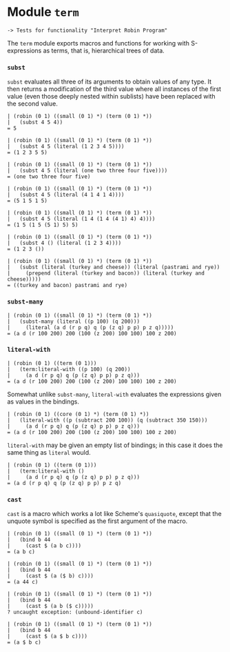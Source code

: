 Module `term`
=============

    -> Tests for functionality "Interpret Robin Program"

The `term` module exports macros and functions for working with
S-expressions as terms, that is, hierarchical trees of data.

### `subst` ###

`subst` evaluates all three of its arguments to obtain values of any type.  It
then returns a modification of the third value where all instances of the first
value (even those deeply nested within sublists) have been replaced with the
second value.

    | (robin (0 1) ((small (0 1) *) (term (0 1) *))
    |   (subst 4 5 4))
    = 5

    | (robin (0 1) ((small (0 1) *) (term (0 1) *))
    |   (subst 4 5 (literal (1 2 3 4 5))))
    = (1 2 3 5 5)

    | (robin (0 1) ((small (0 1) *) (term (0 1) *))
    |   (subst 4 5 (literal (one two three four five))))
    = (one two three four five)

    | (robin (0 1) ((small (0 1) *) (term (0 1) *))
    |   (subst 4 5 (literal (4 1 4 1 4))))
    = (5 1 5 1 5)

    | (robin (0 1) ((small (0 1) *) (term (0 1) *))
    |   (subst 4 5 (literal (1 4 (1 4 (4 1) 4) 4))))
    = (1 5 (1 5 (5 1) 5) 5)

    | (robin (0 1) ((small (0 1) *) (term (0 1) *))
    |   (subst 4 () (literal (1 2 3 4))))
    = (1 2 3 ())

    | (robin (0 1) ((small (0 1) *) (term (0 1) *))
    |   (subst (literal (turkey and cheese)) (literal (pastrami and rye))
    |     (prepend (literal (turkey and bacon)) (literal (turkey and cheese)))))
    = ((turkey and bacon) pastrami and rye)

### `subst-many` ###

    | (robin (0 1) ((small (0 1) *) (term (0 1) *))
    |   (subst-many (literal ((p 100) (q 200)))
    |     (literal (a d (r p q) q (p (z q) p p) p z q)))))
    = (a d (r 100 200) 200 (100 (z 200) 100 100) 100 z 200)

### `literal-with` ###

    | (robin (0 1) ((term (0 1)))
    |   (term:literal-with ((p 100) (q 200))
    |     (a d (r p q) q (p (z q) p p) p z q)))
    = (a d (r 100 200) 200 (100 (z 200) 100 100) 100 z 200)

Somewhat unlike `subst-many`, `literal-with` evaluates the expressions
given as values in the bindings.

    | (robin (0 1) ((core (0 1) *) (term (0 1) *))
    |   (literal-with ((p (subtract 200 100)) (q (subtract 350 150)))
    |     (a d (r p q) q (p (z q) p p) p z q)))
    = (a d (r 100 200) 200 (100 (z 200) 100 100) 100 z 200)

`literal-with` may be given an empty list of bindings; in this case it does
the same thing as `literal` would.

    | (robin (0 1) ((term (0 1)))
    |   (term:literal-with ()
    |     (a d (r p q) q (p (z q) p p) p z q)))
    = (a d (r p q) q (p (z q) p p) p z q)

### `cast` ###

`cast` is a macro which works a lot like Scheme's `quasiquote`, except
that the unquote symbol is specified as the first argument of the macro.

    | (robin (0 1) ((small (0 1) *) (term (0 1) *))
    |   (bind b 44
    |     (cast $ (a b c))))
    = (a b c)

    | (robin (0 1) ((small (0 1) *) (term (0 1) *))
    |   (bind b 44
    |     (cast $ (a ($ b) c))))
    = (a 44 c)

    | (robin (0 1) ((small (0 1) *) (term (0 1) *))
    |   (bind b 44
    |     (cast $ (a b ($ c)))))
    ? uncaught exception: (unbound-identifier c)

    | (robin (0 1) ((small (0 1) *) (term (0 1) *))
    |   (bind b 44
    |     (cast $ (a $ b c))))
    = (a $ b c)
